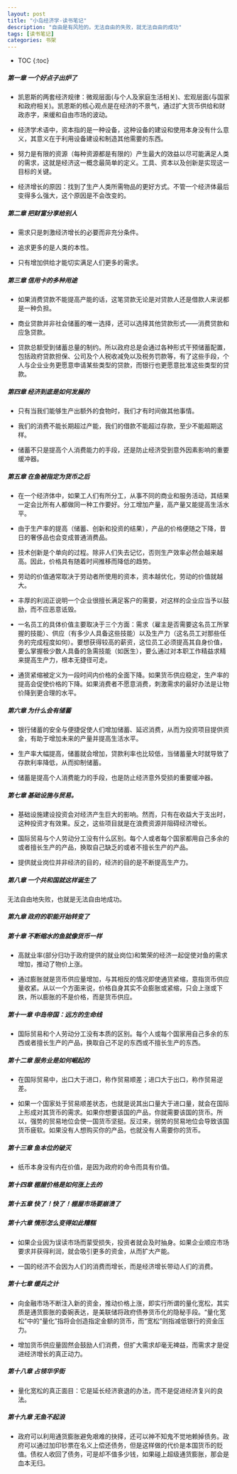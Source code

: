 ```yaml
---
layout: post
title: "小岛经济学-读书笔记"
description: "自由是有风险的。无法自由的失败，就无法自由的成功"
tags: [读书笔记]
categories: 书架
---
```


* TOC
{:toc}

##### 第一章 一个好点子出炉了

*   凯恩斯的两套经济规律：微观层面(与个人及家庭生活相关)、宏观层面(与国家和政府相关)。凯恩斯的核心观点是在经济的不景气，通过扩大货币供给和财政赤字，来缓和自由市场的波动。

*   经济学术语中，资本指的是一种设备，这种设备的建设和使用本身没有什么意义，其意义在于利用设备建设和制造其他需要的东西。

*   努力是有限的资源（每种资源都是有限的）产生最大的效益以尽可能满足人类的需求，这就是经济这一概念最简单的定义。工具、资本以及创新是实现这一目标的关键。

*   经济增长的原因：找到了生产人类所需物品的更好方式。不管一个经济体最后变得多么强大，这个原因是不会改变的。

##### 第二章 把财富分享给别人

*   需求只是刺激经济增长的必要而非充分条件。

*   追求更多的是人类的本性。

*   只有增加供给才能切实满足人们更多的需求。

##### 第三章 信用卡的多种用途

*   如果消费贷款不能提高产能的话，这笔贷款无论是对贷款人还是借款人来说都是一种负担。

*   商业贷款并非社会储蓄的唯一选择，还可以选择其他贷款形式——消费贷款和应急贷款。

*   贷款总额受到储蓄总量的制约。所以政府总是会通过各种形式干预储蓄配置，包括政府贷款担保、公司及个人税收减免以及税务罚款等，有了这些手段，个人与企业业务更愿意申请某些类型的贷款，而银行也更愿意批准这些类型的贷款。

##### 第四章 经济到底是如何发展的

*   只有当我们能够生产出额外的食物时，我们才有时间做其他事情。

*   我们的消费不能长期超过产能，我们的借款不能超过存款，至少不能超期这样。

*   储蓄不只是提高个人消费能力的手段，还是防止经济受到意外因素影响的重要缓冲器。

##### 第五章 在鱼被指定为货币之后

*   在一个经济体中，如果工人们有所分工，从事不同的商业和服务活动，其结果一定会比所有人都做同一种工作要好。分工增加产量，高产量又能提高生活水平。

*   由于生产率的提高（储蓄、创新和投资的结果），产品的价格便随之下降，昔日的奢侈品也会变成普通消费品。

*   技术创新是个单向的过程。除非人们失去记忆，否则生产效率必然会越来越高。因此，价格具有随着时间推移而降低的趋势。

*   劳动的价值通常取决于劳动者所使用的资本，资本越优化，劳动的价值就越大。

*   丰厚的利润正说明一个企业很擅长满足客户的需要，对这样的企业应当予以鼓励，而不应恶意诋毁。

*   一名员工的具体价值主要取决于三个方面：需求（雇主是否需要这名员工所掌握的技能）、供应（有多少人具备这些技能）以及生产力（这名员工对那些任务的完成程度如何）。要想获得较高的薪资，这位员工必须提高其自身价值，要么掌握极少数人具备的急需技能（如医生），要么通过对本职工作精益求精来提高生产力，根本无捷径可走。

*   通货紧缩被定义为一段时间内价格的全面下降。如果货币供应稳定，生产率的提高会促使价格的下降。如果消费者不愿意消费，刺激需求的最好办法是让物价降到更合理的水平。

##### 第六章 为什么会有储蓄

*   银行储蓄的安全与便捷促使人们增加储蓄、延迟消费，从而为投资项目提供资金，有助于增加未来的产量并提高生活水平。

*   生产率大幅提高，储蓄就会增加，贷款利率也比较低，当储蓄量大时就导致了存款利率降低，从而抑制储蓄。

*   储蓄是提高个人消费能力的手段，也是防止经济意外受损的重要缓冲器。

##### 第七章 基础设施与贸易。

*   基础设施建设投资会对经济产生巨大的影响。然而，只有在收益大于支出时，这种投资才有效果。反之，这些项目就是在浪费资源并阻碍经济增长。

*   国际贸易与个人劳动分工没有什么区别。每个人或者每个国家都用自己多余的或者擅长生产的产品，换取自己缺乏的或者不擅长生产的产品。

*  提供就业岗位并非经济的目的，经济的目的是不断提高生产力。

##### 第八章 一个共和国就这样诞生了

无法自由地失败，也就是无法自由地成功。

##### 第九章 政府的职能开始转变了


##### 第十章 不断缩水的鱼就像货币一样

*    高就业率(部分归功于政府提供的就业岗位)和繁荣的经济一起促使对鱼的需求增加，推动了物价上涨。

*    通过膨胀就是货币供应量增加，与其相反的情况即使通货紧缩，意指货币供应量收紧。从以一个方面来说，价格自身其实不会膨胀或紧缩，只会上涨或下跌，所以膨胀的不是价格，而是货币供应。

##### 第十一章 中岛帝国：远方的生命线

*   国际贸易和个人劳动分工没有本质的区别。每个人或每个国家用自己多余的东西或者擅长生产的产品，换取自己不足的东西或不擅长生产的东西。

##### 第十二章 服务业是如何崛起的

*   在国际贸易中，出口大于进口，称作贸易顺差；进口大于出口，称作贸易逆差。

*    如果一个国家处于贸易顺差状态，也就是说其出口量大于进口量，就会在国际上形成对其货币的需求。如果你想要该国的产品，你就需要该国的货币。所以，强势的贸易地位会使一国货币坚挺。反过来，弱势的贸易地位会导致该国货币疲软。如果没有人想购买你的产品，也就没有人需要你的货币。

##### 第十三章 鱼本位的破灭

*    纸币本身没有内在价值，是因为政府的命令而具有价值。

##### 第十四章 棚屋价格是如何涨上去的

##### 第十五章 快了！快了！棚屋市场要崩溃了

##### 第十六章 情形怎么变得如此糟糕

*    如果企业因为误读市场而蒙受损失，投资者就会及时抽身。如果企业顺应市场要求并获得利润，就会吸引更多的资金，从而扩大产能。

*    一国的经济不会因为人们的消费而增长，而是经济增长带动人们的消费。

##### 第十七章 缓兵之计

*    向金融市场不断注入新的资金，推动价格上涨，即实行所谓的量化宽松，其实质是通货膨胀的委婉表达，是美联储将政府债券货币化的隐秘手段。“量化宽松”中的“量化”指将会创造指定金额的货币，而“宽松”则指减低银行的资金压力。

*    增加货币供应量固然会鼓励人们消费，但扩大需求却毫无裨益，而需求才是促进经济增长的真正动力。

##### 第十八章 占领华孚街

*    量化宽松的真正面目：它是延长经济衰退的办法，而不是促进经济复兴的良法。

##### 第十九章 无鱼不起浪

*    政府可以利用通货膨胀避免艰难的抉择，还可以神不知鬼不觉地赖掉债务。政府可以通过加印钞票在名义上偿还债务，但是这样做的代价是本国货币的贬值。债权人收回了债务，可是却不值多少钱，如果碰上超级通货膨胀，那会是血本无归。


